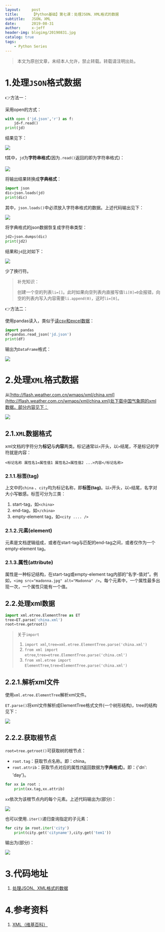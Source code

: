 ```yaml
---
layout:     post
title:      【Python基础】第七课：处理JSON、XML格式的数据
subtitle:   JSON，XML
date:       2019-08-31
author:     x-jeff
header-img: blogimg/20190831.jpg
catalog: true
tags:
    - Python Series
---
```

>本文为原创文章，未经本人允许，禁止转载。转载请注明出处。

# 1.处理`JSON`格式数据

👉方法一：

采用open的方式：

```python
with open ('jd.json','r') as f: 
    jd=f.read()
print(jd)
```

结果见下：

![](https://github.com/x-jeff/BlogImage/raw/master/PythonSeries/Lesson7/7x1.png)

❗️其中，`jd`为**字符串格式**(因为`.read()`返回的即为字符串格式)：

![](https://github.com/x-jeff/BlogImage/raw/master/PythonSeries/Lesson7/7x2.png)

将输出结果转换成**字典格式**：

```python
import json
dic=json.loads(jd)
print(dic)
```

其中，`json.loads()`中必须放入字符串格式的数据。上述代码输出见下：

![](https://github.com/x-jeff/BlogImage/raw/master/PythonSeries/Lesson7/7x3.png)

将字典格式的json数据恢复成字符串类型：

```python
jd2=json.dumps(dic)
print(jd2)
```

结果和`jd`比对如下：

![](https://github.com/x-jeff/BlogImage/raw/master/PythonSeries/Lesson7/7x4.png)

少了换行符。

>补充知识：
>
>创建一个空的列表`li=[]`。此时如果向空列表内直接写值`li[0]=0`会报错，向空的列表内写入内容需要`li.append(0)`，这时`li=[0]`。



👉方法二：

使用pandas读入，类似于[读csv和excel数据](http://shichaoxin.com/2019/08/01/Python基础-第六课-处理CSV-Excel格式的数据/)：

```python
import pandas
df=pandas.read_json('jd.json')
print(df)
```

输出为`DataFrame`格式：

![](https://github.com/x-jeff/BlogImage/raw/master/PythonSeries/Lesson7/7x5.png)

# 2.处理`XML`格式数据

从[http://flash.weather.com.cn/wmaps/xml/china.xml](http://flash.weather.com.cn/wmaps/xml/china.xml)处下载中国气象网的xml数据，部分内容见下：

![](https://github.com/x-jeff/BlogImage/raw/master/PythonSeries/Lesson7/7x6.png)

## 2.1.`XML`数据格式

xml文档的字符分为**标记**与**内容**两类。标记通常以`<`开头，以`>`结尾，不是标记的字符就是内容：

`<标记名称 属性名1=属性值1 属性名2=属性值2 ...>内容</标记名称>`

### 2.1.1.标签(tag)

上文中的`china` 、`city`均为标记名称，即**标签(tag)**。以`<`开头，以`>`结尾，名字对大小写敏感。标签可分为三类：

1. start-tag，如`<china>`
2. end-tag，如`</china>`
3. empty-element tag，如`<city .... />`

### 2.1.2.元素(element)

元素是文档逻辑组成，或者在start-tag与匹配的end-tag之间，或者仅作为一个empty-element tag。

### 2.1.3.属性(attribute)

属性是一种标记结构，在start-tag或empty-element tag内部的“名字-值对”。例如，`<img src="madonna.jpg" alt="Madonna" />`。每个元素中，一个属性最多出现一次，一个属性只能有一个值。

## 2.2.处理xml数据

```python
import xml.etree.ElementTree as ET
tree=ET.parse('china.xml')
root=tree.getroot()
```

>关于`import`
>
>1. `import xml`,`tree=xml.etree.ElementTree.parse('china.xml')`
>2. `from xml import etree`,`tree=etree.ElementTree.parse('china.cml')`
>3. `from xml.etree import ElementTree`,`tree=ElementTree.parse('china.xml')`

## 2.2.1.解析xml文件

使用`xml.etree.ElementTree`解析xml文件。

`ET.parse()`将xml文件解析成ElementTree格式文件(一个树形结构)，tree的结构见下：

![](https://github.com/x-jeff/BlogImage/raw/master/PythonSeries/Lesson7/7x7.png)

## 2.2.2.获取根节点

`root=tree.getroot()`可获取树的根节点：

* `root.tag`：获取节点名称。即：china。
* `root.attrib`：获取节点对应的属性(❗️返回数据为**字典格式**)。即：{'dn': 'day'}。

```python
for xx in root :
	print(xx.tag,xx.attrib)
```

`xx`依次为该根节点内的每个元素。上述代码输出为(部分)：

![](https://github.com/x-jeff/BlogImage/raw/master/PythonSeries/Lesson7/7x8.png)

也可以使用`.iter()`递归查询指定的子元素：

```python
for city in root.iter('city')		
	print(city.get('cityname'),city.get('tem1'))
```

输出为(部分)：

![](https://github.com/x-jeff/BlogImage/raw/master/PythonSeries/Lesson7/7x9.png)

# 3.代码地址

1. [处理JSON、XML格式的数据](https://github.com/x-jeff/Python_Code_Demo/tree/master/Demo7)

# 4.参考资料

1. [XML（维基百科）](https://zh.wikipedia.org/wiki/XML)

